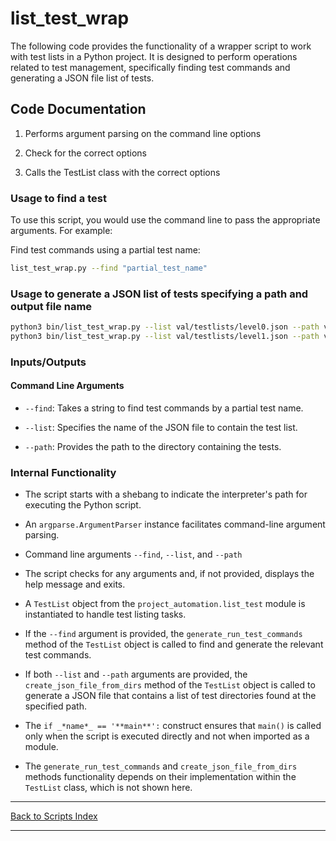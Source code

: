 # list_test_wrap

The following code provides the functionality of a wrapper script to work with test lists in a Python project. It is designed to perform operations related to test management, specifically finding test commands and generating a JSON file list of tests.

## Code Documentation

1. Performs argument parsing on the command line options

2. Check for the correct options

3. Calls the TestList class with the correct options

### Usage to find a test

To use this script, you would use the command line to pass the appropriate arguments. For example:

Find test commands using a partial test name:

```sh
list_test_wrap.py --find "partial_test_name"

```

### Usage to generate a JSON list of tests specifying a path and output file name

```sh
python3 bin/list_test_wrap.py --list val/testlists/level0.json --path val/common_level0/
python3 bin/list_test_wrap.py --list val/testlists/level1.json --path val/common_level1/

```

### Inputs/Outputs

#### Command Line Arguments

- `--find`: Takes a string to find test commands by a partial test name.

- `--list`: Specifies the name of the JSON file to contain the test list.

- `--path`: Provides the path to the directory containing the tests.

### Internal Functionality

- The script starts with a shebang to indicate the interpreter's path for executing the Python script.

- An `argparse.ArgumentParser` instance facilitates command-line argument parsing.

- Command line arguments `--find`, `--list`, and `--path`

- The script checks for any arguments and, if not provided, displays the help message and exits.

- A `TestList` object from the `project_automation.list_test` module is instantiated to handle test listing tasks.

- If the `--find` argument is provided, the `generate_run_test_commands` method of the `TestList` object is called to find and generate the relevant test commands.

- If both `--list` and `--path` arguments are provided, the `create_json_file_from_dirs` method of the `TestList` object is called to generate a JSON file that contains a list of test directories found at the specified path.

- The `if _*name*_ == '**main**':` construct ensures that `main()` is called only when the script is executed directly and not when imported as a module.

- The `generate_run_test_commands` and `create_json_file_from_dirs` methods functionality depends on their implementation within the `TestList` class, which is not shown here.

---

[Back to Scripts Index](index.md)

---

